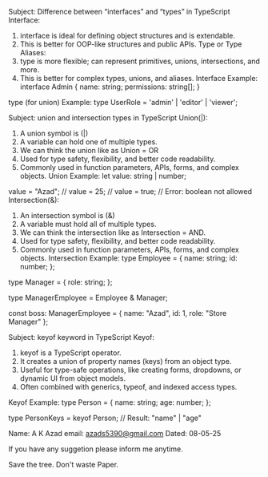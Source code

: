 Subject: Difference between “interfaces” and “types” in TypeScript
Interface: 
1. interface is ideal for defining object structures and is extendable.
2. This is better for OOP-like structures and public APIs.
Type or Type Aliases:
1.	type is more flexible; can represent primitives, unions, intersections, and more.
2.	This is better for complex types, unions, and aliases.
Interface Example:
interface Admin {
  name: string;
  permissions: string[];
}

type (for union) Example:
type UserRole = 'admin' | 'editor' | 'viewer';




Subject: union and intersection types in TypeScript
Union(|):
1.	A union symbol is (|)
2.	A variable can hold one of multiple types.
3.	We can think the union like as Union = OR
4.	Used for type safety, flexibility, and better code readability.
5.	Commonly used in function parameters, APIs, forms, and complex objects.
Union Example:
let value: string | number;

value = "Azad"; // 
value = 25;     // 
value = true;   //  Error: boolean not allowed
Intersection(&):
1.	An intersection symbol is (&)
2.	A variable must hold all of multiple types.
3.	We can think the intersection like as Intersection = AND.
4.	Used for type safety, flexibility, and better code readability.
5.	Commonly used in function parameters, APIs, forms, and complex objects.
Intersection Example:
type Employee = {
  name: string;
  id: number;
};

type Manager = {
  role: string;
};

type ManagerEmployee = Employee & Manager;

const boss: ManagerEmployee = {
  name: "Azad",
  id: 1,
  role: "Store Manager"
};




Subject: keyof keyword in TypeScript
Keyof:
1.	keyof is a TypeScript operator.
2.	It creates a union of property names (keys) from an object type.
3.	Useful for type-safe operations, like creating forms, dropdowns, or dynamic UI from object models.
4.	Often combined with generics, typeof, and indexed access types.


Keyof Example:
type Person = {
  name: string;
  age: number;
};

type PersonKeys = keyof Person;
// Result: "name" | "age"


Name: A K Azad
email: azads5390@gmail.com
Dated: 08-05-25

If you have any suggetion please inform me anytime.

Save the tree. Don't waste Paper.

